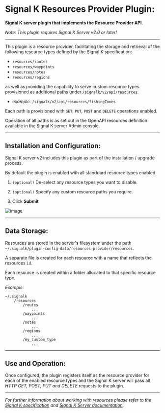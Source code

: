 # Signal K Resources Provider Plugin:

__Signal K server plugin that implements the Resource Provider API__.

_Note: This plugin requires Signal K Server v2.0 or later!_

---

This plugin is a resource provider, facilitating the storage and retrieval of the following resource types defined by the Signal K specification:
- `resources/routes`
- `resources/waypoints`
- `resources/notes`
- `resources/regions`   

as well as providing the capability to serve custom resource types provisioned as additional paths under `/signalk/v2/api/resources`.

- _example:_ `/signalk/v2/api/resources/fishingZones`   

Each path is provisioned with `GET`, `PUT`, `POST` and `DELETE` operations enabled.

Operation of all paths is as set out in the OpenAPI resources definition available in the Signal K server Admin console.


---
## Installation and Configuration:

Signal K server v2 includes this plugin as part of the installation / upgrade process.

By default the plugin is enabled with all standdard resource types enabled.

1. `(optional)` De-select any resource types you want to disable.

1. `(optional)` Specify any custom resource paths you require.
1. Click __Submit__ 

![image](https://user-images.githubusercontent.com/38519157/227807566-966a5640-87e1-4db8-a7f2-aadf06deb3f3.png)

---

## Data Storage:

Resources are stored in the server's filesystem under the path `~/.signalk/plugin-config-data/resources-provider/resources`.

A separate file is created for each resource with a name that reflects the resources `id`.

Each resource is created within a folder allocated to that specific resource type. 

_Example:_
```
~/.signalk
    /resources
        /routes
            ...
        /waypoints
            ...
        /notes
            ...
        /regions
            ...
        /my_custom_type
            ...
```


---
## Use and Operation:

Once configured, the plugin registers itself as the resource provider for each of the enabled resource types and the Signal K server will pass all _HTTP GET, POST, PUT and DELETE_ requests to the plugin.

---

_For further information about working with resources please refer to the [Signal K specification](https://signalk.org/specification) and  [Signal K Server documentation](https://github.com/SignalK/signalk-server#readme)._


